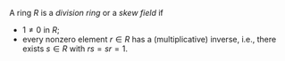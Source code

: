 A ring $R$ is a *division ring* or a *skew field* if 

- $1 \neq 0$ in $R$;
- every nonzero element $r \in R$ has a (multiplicative) inverse, i.e., there exists $s \in R$ with $rs = sr = 1$.
